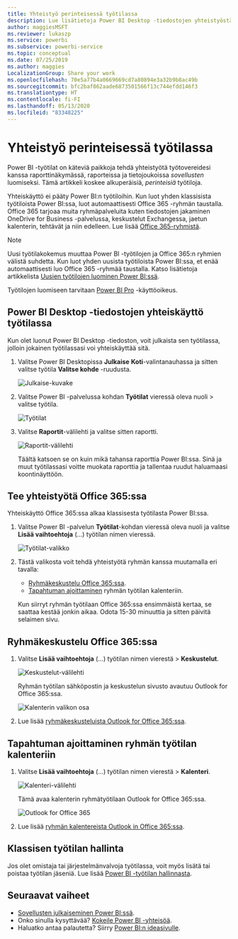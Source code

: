 ```yaml
---
title: Yhteistyö perinteisessä työtilassa
description: Lue lisätietoja Power BI Desktop -tiedostojen yhteistyöstä työtilassa sekä Office 365-palveluista kuten tiedostojen jakamisesta OneDrive for Business -palvelussa, keskusteluista Exchange-palvelussa, kalenterista ja tehtävistä.
author: maggiesMSFT
ms.reviewer: lukaszp
ms.service: powerbi
ms.subservice: powerbi-service
ms.topic: conceptual
ms.date: 07/25/2019
ms.author: maggies
LocalizationGroup: Share your work
ms.openlocfilehash: 70e5a77b4a0669669cd7a80894e3a32b9b8ac49b
ms.sourcegitcommit: bfc2baf862aade6873501566f13c744efdd146f3
ms.translationtype: HT
ms.contentlocale: fi-FI
ms.lasthandoff: 05/13/2020
ms.locfileid: "83348225"
---
```

# <a name="collaborate-in-a-classic-workspace"></a>Yhteistyö perinteisessä työtilassa
Power BI -työtilat on käteviä paikkoja tehdä yhteistyötä työtovereidesi kanssa raporttinäkymässä, raporteissa ja tietojoukoissa *sovellusten* luomiseksi. Tämä artikkeli koskee alkuperäisiä, *perinteisiä* työtiloja.  

Yhteiskäyttö ei pääty Power BI:n työtiloihin. Kun luot yhden klassisista työtiloista Power BI:ssa, luot automaattisesti Office 365 -ryhmän taustalla. Office 365 tarjoaa muita ryhmäpalveluita kuten tiedostojen jakaminen OneDrive for Business -palvelussa, keskustelut Exchangessa, jaetun kalenterin, tehtävät ja niin edelleen. Lue lisää [Office 365-ryhmistä](https://support.office.com/article/Create-a-group-in-Office-365-7124dc4c-1de9-40d4-b096-e8add19209e9).

> [!NOTE]
> Uusi työtilakokemus muuttaa Power BI -työtilojen ja Office 365:n ryhmien välistä suhdetta. Kun luot yhden uusista työtiloista Power BI:ssa, et enää automaattisesti luo Office 365 -ryhmää taustalla. Katso lisätietoja artikkelista [Uusien työtilojen luominen Power BI:ssä](service-create-the-new-workspaces.md).

Työtilojen luomiseen tarvitaan [Power BI Pro](../fundamentals/service-features-license-type.md) -käyttöoikeus.

## <a name="collaborate-on-power-bi-desktop-files-in-a-workspace"></a>Power BI Desktop -tiedostojen yhteiskäyttö työtilassa
Kun olet luonut Power BI Desktop -tiedoston, voit julkaista sen työtilassa, jolloin jokainen työtilassasi voi yhteiskäyttää sitä.

1. Valitse Power BI Desktopissa **Julkaise** **Koti**-valintanauhassa ja sitten valitse työtila **Valitse kohde** -ruudusta.
   
    ![Julkaise-kuvake](media/service-collaborate-power-bi-workspace/power-bi-group-publish-pbix.png)
2. Valitse Power BI -palvelussa kohdan **Työtilat** vieressä oleva nuoli > valitse työtila.
   
    ![Työtilat](media/service-collaborate-power-bi-workspace/power-bi-workspace-nav-arrow.png)
3. Valitse **Raportit**-välilehti ja valitse sitten raportti.
   
    ![Raportit-välilehti](media/service-collaborate-power-bi-workspace/power-bi-workspace-report.png)
   
    Täältä katsoen se on kuin mikä tahansa raporttia Power BI:ssa. Sinä ja muut työtilassasi voitte muokata raporttia ja tallentaa ruudut haluamaasi koontinäyttöön.

## <a name="collaborate-in-office-365"></a>Tee yhteistyötä Office 365:ssa
Yhteiskäyttö Office 365:ssa alkaa klassisesta työtilasta Power BI:ssa.

1. Valitse Power BI -palvelun **Työtilat**-kohdan vieressä oleva nuoli ja valitse **Lisää vaihtoehtoja** (...) työtilan nimen vieressä. 
   
   ![Työtilat-valikko](media/service-collaborate-power-bi-workspace/power-bi-app-ellipsis.png)
2. Tästä valikosta voit tehdä yhteistyötä ryhmän kanssa muutamalla eri tavalla: 
   
   * [Ryhmäkeskustelu Office 365:ssa](#have-a-group-conversation-in-office-365).
   * [Tapahtuman ajoittaminen](#schedule-an-event-on-the-group-workspace-calendar) ryhmän työtilan kalenteriin.
   
   Kun siirryt ryhmän työtilaan Office 365:ssa ensimmäistä kertaa, se saattaa kestää jonkin aikaa. Odota 15-30 minuuttia ja sitten päivitä selaimen sivu.

## <a name="have-a-group-conversation-in-office-365"></a>Ryhmäkeskustelu Office 365:ssa
1. Valitse **Lisää vaihtoehtoja** (...) työtilan nimen vierestä \> **Keskustelut**. 
   
    ![Keskustelut-välilehti](media/service-collaborate-power-bi-workspace/power-bi-app-ellipsis.png)
   
   Ryhmän työtilan sähköpostin ja keskustelun sivusto avautuu Outlook for Office 365:ssa.
   
   ![Kalenterin valikon osa](media/service-collaborate-power-bi-workspace/pbi_grps_o365convo.png)
2. Lue lisää [ryhmäkeskusteluista Outlook for Office 365:ssa](https://support.office.com/Article/Have-a-group-conversation-a0482e24-a769-4e39-a5ba-a7c56e828b22).

## <a name="schedule-an-event-on-the-group-workspace-calendar"></a>Tapahtuman ajoittaminen ryhmän työtilan kalenteriin
1. Valitse **Lisää vaihtoehtoja** (...) työtilan nimen vierestä \> **Kalenteri**. 
   
   ![Kalenteri-välilehti](media/service-collaborate-power-bi-workspace/power-bi-app-ellipsis.png)
   
   Tämä avaa kalenterin ryhmätyötilaan Outlook for Office 365:ssa.
   
   ![Outlook for Office 365](media/service-collaborate-power-bi-workspace/pbi_grps_o365_calendar.png)
2. Lue lisää [ryhmän kalentereista Outlook in Office 365:ssa](https://support.office.com/Article/Add-edit-and-subscribe-to-group-events-0cf1ad68-1034-4306-b367-d75e9818376a).

## <a name="manage-a-classic-workspace"></a>Klassisen työtilan hallinta
Jos olet omistaja tai järjestelmänvalvoja työtilassa, voit myös lisätä tai poistaa työtilan jäseniä. Lue lisää [Power BI -työtilan hallinnasta](service-manage-app-workspace-in-power-bi-and-office-365.md).

## <a name="next-steps"></a>Seuraavat vaiheet
* [Sovellusten julkaiseminen Power BI:ssä](service-create-distribute-apps.md).
* Onko sinulla kysyttävää? [Kokeile Power BI -yhteisöä](https://community.powerbi.com/).
* Haluatko antaa palautetta? Siirry [Power BI:n ideasivulle](https://ideas.powerbi.com/forums/265200-power-bi).
